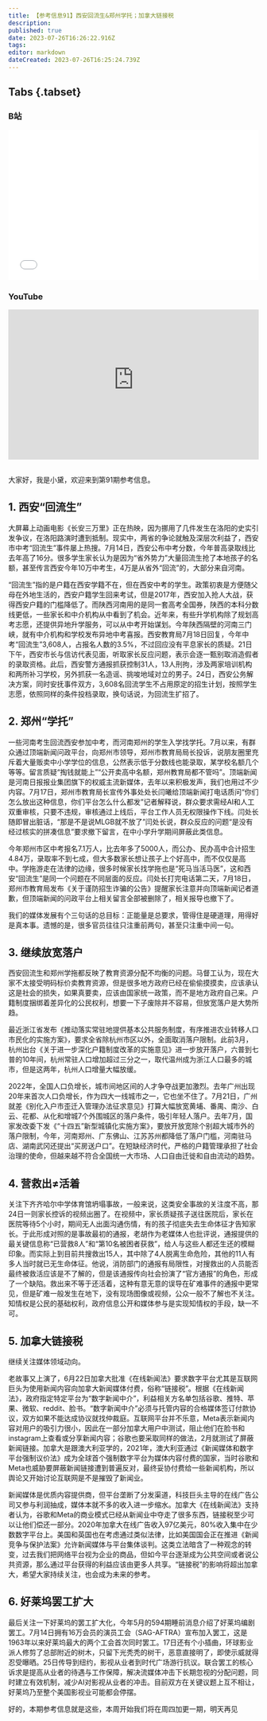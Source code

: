 ```yaml
---
title: 【参考信息91】西安回流生&郑州学托；加拿大链接税
description: 
published: true
date: 2023-07-26T16:26:22.916Z
tags: 
editor: markdown
dateCreated: 2023-07-26T16:25:24.739Z
---
```


## Tabs {.tabset}
### B站
<div style="position: relative; padding: 30% 45%;">
<iframe style="position: absolute; width: 100%; height: 100%; left: 0; top: 0;" src="//player.bilibili.com/player.html?&bvid=BV1rV411L7HR&page=1&as_wide=1&high_quality=1&danmaku=1&autoplay=0" scrolling="no" border="0" frameborder="no" framespacing="0" allowfullscreen="true"></iframe>
</div>

### YouTube
<div style="position: relative; padding: 30% 45%;">
<iframe style="position: absolute; top: 0; left: 0; width: 100%; height: 100%;" src="https://www.youtube-nocookie.com/embed/YouTubeVID" title="YouTube video player" frameborder="0" allow="accelerometer; autoplay; clipboard-write; encrypted-media; gyroscope; picture-in-picture" allowfullscreen></iframe>
</div>

## 

大家好，我是小黛，欢迎来到第91期参考信息。

## 1. 西安“回流生”

大屏幕上动画电影《长安三万里》正在热映，因为挪用了几件发生在洛阳的史实引发争议，在洛阳路演时遭到抵制。现实中，两省的争论就触及深层次利益了，西安市中考“回流生”事件屡上热搜。7月14日，西安公布中考分数，今年普高录取线比去年高了16分。很多学生家长认为是因为“省外势力”大量回流生抢了本地孩子的名额，甚至传言西安今年10万中考生，4万是从省外“回流”的，大部分来自河南。

“回流生”指的是户籍在西安学籍不在，但在西安中考的学生。政策初衷是方便随父母在外地生活的，西安户籍学生回来考试，但是2017年，西安加入抢人大战，获得西安户籍的门槛降低了。而陕西河南用的是同一套高考全国券，陕西的本科分数线更低，一些家长和中介机构从中看到了机会。近年来，有些升学机构除了规划高考志愿，还提供异地升学服务，可以从中考开始谋划。今年陕西隔壁的河南三门峡，就有中介机构和学校发布异地中考喜报。西安教育局7月18日回复，今年中考“回流生”3,608人，占报名人数的3.5%，不过回应没有平息家长的质疑。21日下午，西安市长与信访代表见面，听取家长反应问题，表示会逐一甄别取消造假者的录取资格。此后，西安警方通报抓获控制31人，13人刑拘，涉及两家培训机构和两所补习学校，另外抓获一名造谣、挑唆地域对立的男子。24日，西安公务解决方案，同时安抚事件双方，3,608名回流学生不占用原定的招生计划，按照学生志愿，依照同样的条件投档录取，换句话说，为回流生扩招了。

## 2. 郑州“学托”

一些河南考生回流西安参加中考，而河南郑州的学生入学找学托。7月以来，有群众通过顶端新闻问政平台，向郑州市领导，郑州市教育局局长投诉，说朋友圈里充斥着大量贩卖中小学学位的信息，公然表示低于分数线也能录取，某学校名额几个等等。留言质疑“掏钱就能上”“公开卖高中名额，郑州教育局都不管吗”。顶端新闻是河南日报报业集团旗下的权威主流新媒体，去年以来积极发声，我们也用过不少内容。7月17日，郑州市教育局长宣传外事处处长闫曦给顶端新闻打电话质问“你们怎么放出这种信息，你们平台怎么什么都发”记者解释说，群众要求需经AI和人工双重审核，只要不违规，审核通过上线后，平台工作人员无权限操作下线。闫处长随即冒出脏话，“那是不是说MLGB就不放了”闫处长说，群众反应的问题“是没有经过核实的拼凑信息”要求撤下留言，在中小学升学期间屏蔽此类信息。

今年郑州市区中考报名7.1万人，比去年多了5000人，而公办、民办高中合计招生4.84万，录取率不到七成，但大多数家长想让孩子上个好高中，而不仅仅是高中。学拖游走在法律的边缘，很多时候家长找学拖也是“死马当活马医”，这和西安“回流生”是同一个问题在不同层面的反应。闫处长打完电话第二天，7月18日，郑州市教育局发布《关于谨防招生诈骗的公告》提醒家长注意并向顶端新闻记者道歉，但顶端新闻的问政平台上相关留言全部被删除了，相关报导也撤下了。

我们的媒体发展有个三句话的总目标：正能量是总要求，管得住是硬道理，用得好是真本事。遗憾的是，很多官员往往只注重前两句，甚至只注重中间一句。

## 3. 继续放宽落户

西安回流生和郑州学拖都反映了教育资源分配不均衡的问题。马督工认为，现在大家不太接受明码标价卖教育资源，但是很多地方政府已经在偷偷摸摸卖，应该承认这是社会的损失，如果真要卖，应该由国家统一政策，而不是地方政府自己来。户籍制度捆绑着差异化的公民权利，想要一下子废除并不容易，但放宽落户是大势所趋。

最近浙江省发布《推动落实常驻地提供基本公共服务制度，有序推进农业转移人口市民化的实施方案》，要求全省除杭州市区以外，全面取消落户限制。此前3月，杭州出台《关于进一步深化户籍制度改革的实施意见》进一步放开落户，六普到七普的10年间，杭州常驻人口增加超过三分之一，取代温州成为浙江人口最多的城市，但是这两年，杭州人口增量大幅放缓。

2022年，全国人口负增长，城市间地区间的人才争夺战更加激烈。去年广州出现20年来首次人口负增长，作为四大一线城市之一，它也坐不住了。7月21日，广州就差《别化入户市歪迁入管理办法征求意见》打算大幅放宽黄埔、番禺、南沙、白云、花都、从化和增城7个外围城区的落户条件，吸引年轻人落户。去年7月，国家发改委下发《“十四五”新型城镇化实施方案》，要放开放宽除个别超大城市外的落户限制，今年，河南郑州、广东佛山、江苏苏州都降低了落户门槛，河南驻马店、湖南武冈还提出“买房送户口”。在短缺经济时代，严格的户籍管理承担了社会治理的使命，但越来越不符合全国统一大市场、人口自由迁徙和自由流动的趋势。

## 4. 营救出≠活着

关注下齐齐哈尔中学体育馆坍塌事故，一般来说，这类安全事故的关注度不高，那24日一则家长控诉的视频出圈了。在视频中，家长质疑孩子送往医院后，家长在医院等待5个小时，期间无人出面沟通伤情，有的孩子彻底失去生命体征才告知家长。于此形成对照的是事故最初的通报，老胡作为老媒体人也批评说，通报提供的最关键信息称“已营救8人”和“第10名被困者获救”，给人与这些人都还生还的模糊印象。而实际上到目前共搜救出15人，其中除了4人脱离生命危险，其他的11人有多人当时就已无生命体征。他说，消防部门的通报有局限性，对搜救出的人员能否最终被救活应该是不了解的，但是该通报传向社会扮演了“官方通报”的角色，形成了一个缺陷。救出来不等于还活着，这种有意无意的误导在矿难事件的通报中更常见，但是矿难一般发生在地下，没有现场图像或视频，公众一般不了解也不关注。知情权是公民的基础权利，政府信息公开和媒体参与是实现知情权的手段，缺一不可。

## 5. 加拿大链接税

继续关注媒体领域动向。

老故事又上演了，6月22日加拿大批准《在线新闻法》要求数字平台尤其是互联网巨头为使用新闻内容向加拿大新闻媒体付费，俗称“链接税”。根据《在线新闻法》，政府指定特定平台为“数字新闻中介”，利益相关方名单包括谷歌、推特、苹果、微软、reddit、脸书。“数字新闻中介”必须与托管内容的合格媒体签订付款协议，双方如果不能达成协议就找仲裁庭。互联网平台并不乐意，Meta表示新闻内容对用户的吸引力很小，因此在一部分加拿大用户中测试，阻止他们在脸书和instagram上查看或分享新闻内容；谷歌也要采取同样的做法，2月就测试了屏蔽新闻链接。加拿大是跟澳大利亚学的，2021年，澳大利亚通过《新闻媒体和数字平台强制议价法》成为全球首个强制数字平台为媒体内容付费的国家，当时谷歌和Meta也威胁要屏蔽新闻链接遭到普遍反对，最终妥协付费给一些新闻机构，所以舆论又开始讨论互联网是不是摧毁了新闻业。

新闻媒体是优质内容提供商，但平台垄断了分发渠道，科技巨头主导的在线广告公司又参与利润抽成，媒体本就不多的收入进一步缩水。加拿大《在线新闻法》支持者认为，谷歌和Meta的商业模式已经从新闻业中夺走了很多东西，链接税至少可以让他们偿还一部分。2020年加拿大在线广告收入97亿美元，80%收入集中在少数数字平台上。美国和英国也在考虑通过类似法律，比如美国国会正在推进《新闻竞争与保护法案》允许新闻媒体与平台集体谈判。这类立法暗含了一种观念的转变，过去我们把网络平台视为企业的商品，但如今平台逐渐成为公共空间或者说公共资源，那么通过平台获得的利益应该由更多人共享。“链接税”的影响将超出加拿大，希望大家持续关注，也会成为未来的参考。

## 6. 好莱坞罢工扩大

最后关注一下好莱坞的罢工扩大化，今年5月的594期睡前消息介绍了好莱坞编剧罢工。7月14日拥有16万会员的演员工会（SAG-AFTRA）宣布加入罢工，这是1963年以来好莱坞最大的两个工会首次同时罢工。17日还有个小插曲，环球影业派人修剪了总部附近的树木，只留下光秃秃的树干，恶意直接明了，即使示威就得忍受曝晒。25日传导到纽约，影视从业者到时代广场游行抗议。联合罢工的核心诉求是提高从业者的待遇与工作保障，解决流媒体冲击下长期忽视的分配问题，同时建立有效机制，减少AI对影视从业者的冲击。目前双方在关键议题上互不相让，好莱坞乃至整个美国影视业可能都会停摆。

好的，本期参考信息就是这些，本周开始我们将在周四加更一期，明天再见

